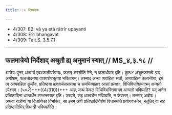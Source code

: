 ```yaml
---
title: ८२ टिप्पणयः

---
```

- 4/307: E2: vā ya etā rātrīr upayanti
- 4/308: E2: bhaṅgavat
- 4/309: Tait.S. 3.5.7.1

____________________________________________


## फलमात्रेयो निर्देशाद् अश्रुतौ ह्य् अनुमानं स्यात् // MS_४,३.१८ //

आत्रेयः पुनर् आचार्य एवञ्जातीयकेभ्यः, फलम् अस्तीति मेने, न फलार्थवाद इति। कुतः? अश्रुतफलत्वे ऽप्य् अमीषाम्, फलचोदनया वाक्यशेषभूतया भवितव्यम्। तस्माद् अन्या व्यवहिता सती, अव्यवहिता कल्पनीया, इयं त्व् अव्यवहिता कॣप्तैव, प्रतिष्ठया ब्रह्मवर्चससत्तया च समभिव्याहार आसां प्रत्यक्षः, विधिविभक्तिमात्रम् अन्यतो ऽपेक्ष्यम्।
[५०२]+++({4/310})+++ आह, कथं केवलं विधिविभक्तिमात्रम् अन्यतो भविष्यति? यद् अनेन प्रतिष्ठादिना धात्वर्थेन सम्भन्त्स्यत इति। उच्यते, सह धात्वर्थेन भविष्यति, न केवलम्। तस्माद् अदोषः। अथवा रात्रीणां या विधायिका विभक्तिः, सा इमम् अपि प्रतिष्ठादिविशेषं विधास्यति प्रयोगवचनेन, स्तुतिर् वा सह प्रतिष्ठादिभिर् विधात्री भविष्यतीति।